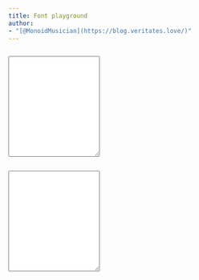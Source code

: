 ```yaml
---
title: Font playground
author:
- "[@MonoidMusician](https://blog.veritates.love/)"
---
```


<div class="sourceCode css"><pre><code><textarea id="font-css" style="min-height: 200px"></textarea></code></pre></div>

<textarea id="font-css" style="min-height: 200px"></textarea>
